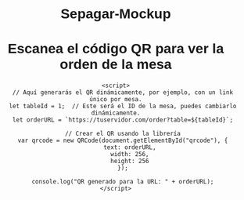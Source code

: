 # Sepagar-Mockup
<!DOCTYPE html>
<html lang="en">
<head>
    <meta charset="UTF-8">
    <meta name="viewport" content="width=device-width, initial-scale=1.0">
    <title>QR Code for Table</title>
    <script src="https://cdnjs.cloudflare.com/ajax/libs/qrcodejs/1.0.0/qrcode.min.js"></script>
    <style>
        body {
            font-family: Arial, sans-serif;
            text-align: center;
            margin-top: 50px;
        }
        #qrcode {
            margin: 20px;
        }
    </style>
</head>
<body>
    <h1>Escanea el código QR para ver la orden de la mesa</h1>
    <div id="qrcode"></div>

    <script>
        // Aquí generarás el QR dinámicamente, por ejemplo, con un link único por mesa.
        let tableId = 1;  // Este será el ID de la mesa, puedes cambiarlo dinámicamente.
        let orderURL = `https://tuservidor.com/order?table=${tableId}`;

        // Crear el QR usando la librería
        var qrcode = new QRCode(document.getElementById("qrcode"), {
            text: orderURL,
            width: 256,
            height: 256
        });

        console.log("QR generado para la URL: " + orderURL);
    </script>
</body>
</html>
